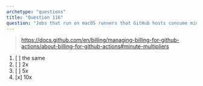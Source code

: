 ```yaml
---
archetype: "questions"
title: "Question 116"
question: "Jobs that run on macOS runners that GitHub hosts consume minutes at __ rate as Linux runners consume"
---
```


> https://docs.github.com/en/billing/managing-billing-for-github-actions/about-billing-for-github-actions#minute-multipliers
1. [ ] the same
1. [ ] 2x
1. [ ] 5x
1. [x] 10x
